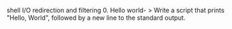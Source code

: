 shell I/O redirection and filtering
0. Hello world- > Write a script that prints "Hello, World", followed by a new line to the standard output.
